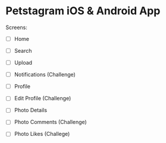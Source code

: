 # Petstagram iOS & Android App

Screens:
- [ ] Home
- [ ] Search
- [ ] Upload
- [ ] Notifications (Challenge)
- [ ] Profile
- [ ] Edit Profile (Challenge)
- [ ] Photo Details
- [ ] Photo Comments (Challenge)
- [ ] Photo Likes (Challege)

